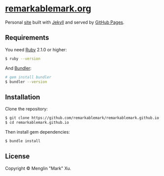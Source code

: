 # [remarkablemark.org](http://remarkablemark.org)

Personal [site](http://remarkablemark.org) built with [Jekyll](https://jekyllrb.com) and served by [GitHub Pages](https://pages.github.com).

## Requirements

You need [Ruby](https://www.ruby-lang.org/en/downloads/) 2.1.0 or higher:

```sh
$ ruby --version
```

And [Bundler](http://bundler.io/):

```sh
# gem install bundler
$ bundler --version
```

## Installation

Clone the repository:

```sh
$ git clone https://github.com/remarkablemark/remarkablemark.github.io.git
$ cd remarkablemark.github.io
```

Then install gem dependencies:

```sh
$ bundle install
```

## License

Copyright © Menglin "Mark" Xu.

